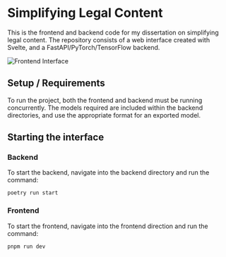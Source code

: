 # Simplifying Legal Content

This is the frontend and backend code for my dissertation on simplifying legal content. The repository consists of a web interface created with Svelte, and a FastAPI/PyTorch/TensorFlow backend.

![Frontend Interface](https://user-images.githubusercontent.com/4750998/167718317-55fe607c-2a4e-4355-a918-371f44dc2a93.png)

## Setup / Requirements

To run the project, both the frontend and backend must be running concurrently. The models required are included within the backend directories, and use the appropriate format for an exported model.

## Starting the interface

### Backend
To start the backend, navigate into the backend directory and run the command:

```poetry run start```

### Frontend
To start the frontend, navigate into the frontend direction and run the command:

```pnpm run dev```
